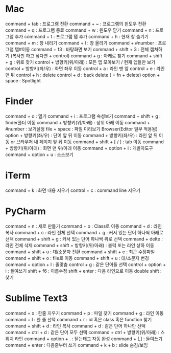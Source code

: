<!-- TITLE: Shortcut -->
<!-- SUBTITLE: A quick summary of Shortcut -->

# Mac
command + tab : 프로그램 전환
command + ~ : 프로그램의 윈도우 전환
command + q : 프로그램 종료
command + w : 윈도우 닫기
command + n : 프로그램 추가
command + t : 프로그램 탭 추가
command + h : 현재 창 숨기기
command + m : 창 내리기
command + l : 창 올리기
command + #number : 프로그램 탭#이동
command + f3 : 바탕화면 보기
command + shift + 3 : 전체 캡쳐하기 (복사만 하고 싶다면 + control)
command + g : 아래로 찾기
command + shift + g : 위로 찾기
control + 방향키(위/아래) : 모든 앱 모아보기 / 현재 앱들만 보기
control + 방향키(좌/우) : 화면 좌우 이동
control + a : 라인 맨 앞
control + e : 라인 맨 뒤
control + h : delete
control + d : back delete ( = fn + delete)
option + space : Spotlight

# Finder

command + o : 열기
command + i : 프로그램 속성보기
command + shift + g : finder폴더 이동
command + 방향키(위/아래) : 상위 아래 이동
command + #number : 보기설정
file + space : 파일 미리보기
Browser(Editor 일부 적용됨)
option + 방향키(좌/우) : 단어 앞 뒤 이동
command + 방향키(좌/우) : 라인 앞 뒤 이동 or 브라우저 내 페이지 앞 뒤 이동
command + shift + [ / ] : tab 이동
command + 방향키(위/아래) : 화면 맨 위/아래 이동
command + option + i : 개발자도구
command + option + u : 소스보기

# iTerm

command + k : 화면 내용 지우기
control + c : command line 지우기

# PyCharm

command + n : 새로 만들기
command + o : Class로 이동
command + d : 라인 복사
command + c : 라인 전체 선택
command + g : 커서 있는 단어 하나씩 아래로 선택
command + shift + g : 커서 있는 단어 하나씩 위로 선택
command + delte : 라인 전체 삭제
command + shift + 방향키(위/아래) : 블럭 또는 라인 상하 이동
command + shift + u : 대/소문자 전환
command + shift + e : 최근 수정파일
command + shift + o : file로 이동
command + shift + u : 대/소문자 변경
command + option + l : 줄맞춤
control + g : 같은 단어들 선택
control + option + i : 들여쓰기
shift + f6 : 이름수정
shift + enter : 다음 라인으로 이동
double shift : 찾기

# Sublime Text3
command + x : 한줄 지우기
command + p : 파일 찾기
command + g : 라인 이동
command + l : 한 줄 선택
command + r : id 혹은 class 혹은 function 찾기
command + shift + d : 라인 복사
command + d : 같은 단어 하나만 선택
command + ctrl + d : 같은 단어 모두 선택
command + ctrl + 방향키(위/아래) : 스위치 라인
command + option + . : 닫는태그 자동 완성
command + [,] : 들여쓰기
command + enter : 다음줄부터 쓰기
command + k + b : slide 숨김/보임